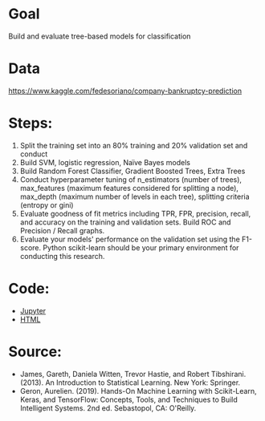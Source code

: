 # Goal
Build and evaluate tree-based models for classification 

# Data
https://www.kaggle.com/fedesoriano/company-bankruptcy-prediction

# Steps:
1. Split the training set into an 80% training and 20% validation set and conduct
2. Build SVM, logistic regression, Naïve Bayes models 
3. Build Random Forest Classifier, Gradient Boosted Trees, Extra Trees
4. Conduct hyperparameter tuning of n_estimators (number of trees), max_features (maximum features considered for splitting a node), max_depth (maximum number of levels in each tree), splitting criteria (entropy or gini)
5. Evaluate goodness of fit metrics including TPR, FPR, precision, recall, and accuracy on the training and validation sets. Build ROC and Precision / Recall graphs. 
6. Evaluate your models' performance on the validation set using the F1-score.  Python scikit-learn should be your primary environment for conducting this research.

# Code:
- [Jupyter](https://github.com/Minjieli6/Supervised-Learning-Classification-logistic-KNN-SVM-Trees-Forests-Bagging-Boosting-Random-Fore/blob/main/Supervised_Learning_Classification_Company_Bankruptcy.ipynb)
- [HTML](https://htmlpreview.github.io/?https://github.com/Minjieli6/Supervised-Learning-Classification-logistic-KNN-SVM-Trees-Forests-Bagging-Boosting-Random-Fore/blob/main/Supervised_Learning_Classification_Company_Bankruptcy.html)

# Source:
- James, Gareth, Daniela Witten, Trevor Hastie, and Robert Tibshirani. (2013). An Introduction to Statistical Learning. New York: Springer.
- Geron, Aurelien. (2019). Hands-On Machine Learning with Scikit-Learn, Keras, and TensorFlow: Concepts, Tools, and Techniques to Build Intelligent Systems. 2nd ed. Sebastopol, CA: O'Reilly.
